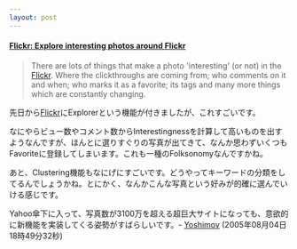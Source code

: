 ```yaml
---
layout: post
---
```

<h4><a href="http://www.flickr.com/explore/interesting/">Flickr: Explore interesting photos around Flickr</a></h4>
<blockquote><p>There are lots of things that make a photo 'interesting' (or not) in the <a href="http://flickr.com/">Flickr</a>. Where the clickthroughs are coming from; who comments on it and when; who marks it as a favorite; its tags and many more things which are constantly changing.</p>
</blockquote>
<p>先日から<a href="http://flickr.com/">Flickr</a>にExplorerという機能が付きましたが、これすごいです。</p>
<p>なにやらビュー数やコメント数からInterestingnessを計算して高いものを出すようなんですが、ほんとに選りすぐりの写真が出てきて、なんか思わずいくつもFavoriteに登録してしまいます。これも一種のFolksonomyなんですかね。</p>
<p>あと、Clustering機能もなにげにすごいです。どうやってキーワードの分類をしてるんでしょうかね。とにかく、なんかこんな写真という好みが的確に選んでいける感じです。</p>
<p>Yahoo傘下に入って、写真数が3100万を超える超巨大サイトになっても、意欲的に新機能を実装してくる姿勢がすばらしいです。- <a href="/?page=Yoshimov" class="wikipage">Yoshimov</a> (2005年08月04日 18時49分32秒)</p>
